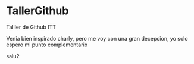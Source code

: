 # TallerGithub
Talller de Github ITT

Venia bien inspirado charly, pero me voy con una gran decepcion, yo solo espero mi punto complementario

salu2